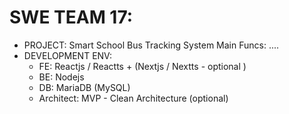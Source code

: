 # SWE TEAM 17:
* PROJECT: Smart School Bus Tracking System
   Main Funcs: ....
* DEVELOPMENT ENV:
  - FE: Reactjs / Reactts + (Nextjs / Nextts - optional )
  - BE: Nodejs
  - DB: MariaDB (MySQL)
  - Architect: MVP - Clean Architecture (optional)

 
